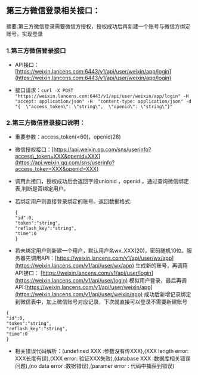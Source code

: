 ## 第三方微信登录相关接口：

摘要:第三方微信登录需要微信方授权，授权成功后再新建一个账号与微信方绑定账号。实现登录

### 1.第三方微信登录接口

* API接口：[https://weixin.lancens.com:6443/v1/api/user/weixin/app/login](https://weixin.lancens.com:6443/v1/api/user/weixin/app/login)

* 接口请求：`curl -X POST "https://weixin.lancens.com:6443/v1/api/user/weixin/app/login" -H  "accept: application/json" -H  "content-type: application/json" -d "{  \"access_token\": \"string\",  \"openid\": \"string\"}"`

### 2.第三方微信登录接口说明：

* 重要参数：access\_token\(&lt;60\)，openid\(28\)

* 微信授权接口：[https://api.weixin.qq.com/sns/userinfo?access\_token=XXX&openid=XXX](https://api.weixin.qq.com/sns/userinfo?access_token=XXX&openid=XXX)

* 调用此接口，授权成功后会返回字段unionid ，openid ，通过查询微信绑定表,判断是否绑定用户。

* 若绑定用户则直接登录绑定的账号。返回数据格式:

  ```
  {
  "id":0,
  "token":"string",
  "reflash_key":"string",
  "time":0
  }
  ```

* 若未绑定用户则新建一个用户，默认用户名wx\_XXX\(20\)，密码随机10位。服务器先调用API：[https://weixin.lancens.com/v1/api/user/wx/app](https://weixin.lancens.com/v1/api/user/wx/app) 生成新的账号，再调用API接口： [https://weixin.lancens.com/v1/api/user/login](https://weixin.lancens.com/v1/api/user/login)  模拟用户登录，最后再调API:[https://weixin.lancens.com/v1/api/user/weixin/app](https://weixin.lancens.com/v1/api/user/weixin/app) 成功后新增记录绑定到微信表中，加上微信账号对应记录，下次就直接可以登录不需要新建账号

```
{
"id":0,
"token":"string",
"reflash_key":"string",
"time":0
}
```

* 相关错误代码解析：\(undefined XXX :参数没有传XXX\),\(XXX length error: XXX长度有误\),\(XXX error: 验证XXX失败\),\(database XXX :数据库相关错误问题\),\(no data error :数据错误\),\(paramer error : 代码中捕获到错误\)



